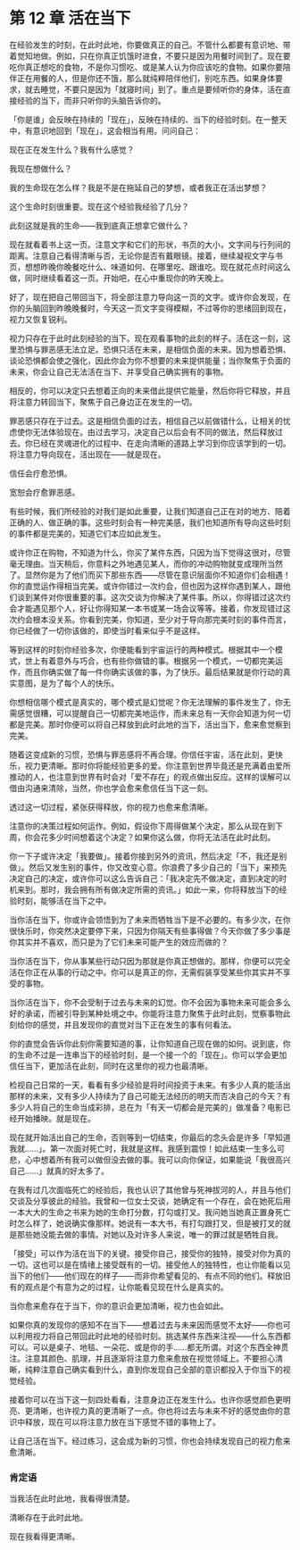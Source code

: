 # 第 12 章 活在当下

在经验发生的时刻，在此时此地，你要做真正的自己。不管什么都要有意识地、带着觉知地做。例如，只在你真正饥饿时进食，不要只是因为用餐时间到了。现在要吃你真正想吃的食物，不是你习惯吃、或是某人认为你应该吃的食物。如果你要陪伴正在用餐的人，但是你还不饿，那么就纯粹陪伴他们，别吃东西。如果身体要求，就去睡觉，不要只是因为「就寝时间」到了。重点是要倾听你的身体，活在直接经验的当下，而非只听你的头脑告诉你的。

「你是谁」会反映在持续的「现在」，反映在持续的、当下的经验时刻。在一整天中，有意识地回到「现在」，这会相当有用。问问自己：

现在正在发生什么？我有什么感觉？

我现在想做什么？

我的生命现在怎么样？我是不是在拖延自己的梦想，或者我正在活出梦想？

这个生命时刻很重要。现在这个经验我经验了几分？

此刻这就是我的生命——我到底真正想拿它做什么？

现在就看着书上这一页。注意文字和它们的形状，书页的大小，文字间与行列间的距离。注意自己看得清晰与否，无论你是否有戴眼镜。接着，继续凝视文字与书页，想想昨晚你晚餐吃什么、味道如何、在哪里吃、跟谁吃。现在就花点时间这么做，同时继续看着这一页。开始吧，在心中重现你的昨天晚上。

好了，现在把自己带回当下，将全部注意力导向这一页的文字。或许你会发现，在你的头脑回到昨晚晚餐时，今天这一页文字变得模糊，不过等你的思绪回到现在，视力又恢复锐利。

视力只存在于此时此刻经验的当下。现在观看事物的此刻的样子。活在这一刻，这里恐惧与罪恶感无法立足。恐惧只活在未来，是相信负面的未来。因为想着恐惧、谈论恐惧都会使之强化，因此你会为你不想要的未来提供能量；当你聚焦于负面的未来，你会让自己无法活在当下、并享受自己确实拥有的事物。

相反的，你可以决定只去想着正向的未来借此提供它能量，然后你将它释放，并且将注意力转回当下，聚焦于自己身边正在发生的一切。

罪恶感只存在于过去。这是相信负面的过去，相信自己以前做错什么，让相关的忧虑使你无法体验现在。由过去学习，决定自己以后会有不同的做法，然后释放过去。你已经在灵魂进化的过程中、在走向清晰的道路上学习到你应该学到的一切。将注意力导向现在，活出现在——就是现在。

信任会疗愈恐惧。

宽恕会疗愈罪恶感。

有些时候，我们所经验的对我们是如此重要，让我们知道自己正在对的地方、陪着正确的人、做正确的事。这些时刻会有一种完美感，我们也知道所有导向这些时刻的事件都是完美的，知道它们本应如此发生。

或许你正在购物，不知道为什么，你买了某件东西，只因为当下觉得这很对，尽管毫无理由。当天稍后，你意料之外地遇见某人，而你的冲动购物就变成理所当然了。显然你是为了他们而买下那些东西——尽管在意识层面你不知道你们会相遇！你的直觉运作得相当完美。或许你错过一次约会，但也因为这样你遇到某人，跟他们谈到某件对你很重要的事。这次交谈为你解决了某件事。所以，你得错过这次约会才能遇见那个人，好让你得知某一本书或某一场会议等等。接着，你发现错过这次约会根本没关系。你看到完美，你知道，至少对于导向那完美时刻的事件而言，你已经做了一切你该做的，即使当时看来似乎不是这样。

等到这样的时刻你经验多次，你便能看到宇宙运行的两种模式。根据其中一个模式，世上有着意外与巧合，也有些你做错的事。根据另一个模式，一切都完美运作，而且你确实做了每一件你确实该做的事，为了快乐。最后结果就是你行动的真实意图，是为了每个人的快乐。

你想相信哪个模式是真实的，哪个模式是幻觉呢？你无法理解的事件发生了，你无需感觉很糟，可以提醒自己一切都完美地运作，而未来总有一天你会知道为何一切都是完美。那时你便可以将自己释放到此时此地的当下，活出当下，愈来愈觉察到完美。

随着这变成新的习惯，恐惧与罪恶感将不再合理。你信任宇宙，活在此刻，更快乐，视力更清晰。那时你将能经验更多的爱。你注意到世界毕竟还是充满着由爱所推动的人，也注意到世界有时会对「爱不存在」的观点做出反应。这样的误解可以借由沟通来清除，当然，你也学会愈来愈信任当下这一刻。

透过这一切过程，紧张获得释放，你的视力也愈来愈清晰。

注意你的决策过程如何运作。例如，假设你下周得做某个决定，那么从现在到下周，你会花多少时间想着这个决定？如果你这么做，你将无法活在此时此刻。

你一下子或许决定「我要做」。接着你接到另外的资讯，然后决定「不，我还是别做」。然后又发生别的事件，你又改变心意。你浪费了多少自己的「当下」来预先决定自己的决定，或许你可以这么告诉自己：「我决定先不做决定，直到决定的时机来到。那时，我会拥有所有做决定所需的资讯。」如此一来，你将释放当下的经验时刻，能够活在当下之中。

当你活在当下，你或许会领悟到为了未来而牺牲当下是不必要的。有多少次，在你很快乐时，你突然决定要停下来，只因为你隔天有些事得做？今天你做了多少事是你其实并不喜欢，而只是为了它们未来可能产生的效应而做的？

当你活在当下，你从事某些行动只因为那就是你真正想做的。那样，你便可以完全活在你正在从事的行动之中。你可以是真正的你，无需假装享受某些你其实并不享受的事物。

当你活在当下，你不会受制于过去与未来的幻觉。你不会因为事物未来可能会多么好的承诺，而被引导到某种处境之中。你能将注意力聚焦于此时此刻，觉察事物此刻给你的感觉，并且发现你的直觉对当下正在发生的事有何看法。

你的直觉会告诉你此刻你需要知道的事，让你知道自己现在做的如何。说到底，你的生命不过是一连串当下的经验时刻，是一个接一个的「现在」。你可以学会更加信任当下，更加活在此刻，同时在这里你的视力也最清晰。

检视自己日常的一天，看看有多少经验是将时间投资于未来。有多少人真的能活出那样的未来，又有多少人持续为了自己可能无法经历的明天而否决自己的今天？有多少人将自己的生命当成彩排，总在为「有天一切都会是完美的」做准备？电影已经开始播映。就是现在。

现在就开始活出自己的生命，否则等到一切结束，你最后的念头会是许多「早知道我就……」。第一次面对死亡时，我就是这样。我感到震惊！如此结束一生多么可悲，心中想着所有我可以做但没去做的事。我可以向你保证，如果能说「我很高兴自己……」就真的好太多了。

在我有过几次面临死亡的经验后，我也认识了其他曾与死神拔河的人，并且与他们交谈及分享彼此的经验。我曾和一位女士交谈，她确定有一个存在，会在她死后用一本大大的生命之书来为她的生命打分数，打勾或打叉。我问她当她真正置身死亡时怎么样了，她说确实像那样。她说有一本大书，有打勾跟打叉，但是被打叉的就是那些她没能去做的事情。对她以及对许多人来说，唯一的罪过就是牺牲自我。

「接受」可以作为活在当下的关键。接受你自己，接受你的独特，接受对你为真的一切。这也可以是在情绪上接受既有的一切。接受他人的独特性，也让你能看以见当下的他们——他们现在的样子——而非你希望看见的、有点不同的他们。释放旧有的观点是个有意为之的过程，让你能看见现在什么是真实的。

当你愈来愈存在于当下，你的意识会更加清晰，视力也会如此。

如果你真的发现你的感知不在当下——想着过去与未来因而感觉不太好——你也可以利用视力将自己带回此时此地的经验时刻。挑选某件东西来注视——什么东西都可以。可以是桌子、地毯、一朵花、或是你的手……都无所谓。对这个东西全神贯注。注意其颜色、肌理，并且逐渐将注意力愈来愈放在视觉领域上。不要担心清晰，纯粹注意自己确实看到什么，直到你发现自己全部的意识都投入于你当下的视觉经验。

接着你可以在当下这一刻四处看看，注意身边正在发生什么。也许你感觉颜色更明亮、更清晰，也许视力真的更清晰了一点。你也将过去与未来不好的感觉由你的意识中释放，现在可以将注意力放在当下感觉不错的事物上了。

让自己活在当下。经过练习，这会成为新的习惯，你也会持续发现自己的视力愈来愈清晰。

### 肯定语

当我活在此时此地，我看得很清楚。

清晰存在于此时此地。

现在我看得更清晰。
